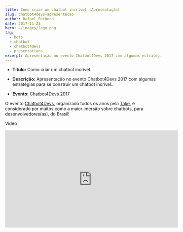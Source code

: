 ```yaml
---
title: Como criar um chatbot incrível (Apresentação)
slug: chatbot4devs-apresentacao
author: Rafael Pacheco
date: 2017-11-23
hero: ./images/logo.png
tag:
  - bots
  - chatbot
  - chatbot4devs
  - presentations
excerpt: Apresentação no evento Chatbot4Devs 2017 com algumas estratégias para se construir um chatbot incrível.
---
```


- **Título:** <span class="evidence">Como criar um chatbot incrível</span>
- **Descrição:** Apresentação no evento Chatbot4Devs 2017 com algumas estratégias para se construir um chatbot incrível..

- **Evento:** [Chatbot4Devs 2017](http://chatbot4devs.take.net/)

O evento [Chatbot4Devs](http://chatbot4devs.take.net/), organizado todos os anos pela [Take](https://take.net), é considerado por muitos como a maior imersão sobre chatbots, para desenvolvedores(as), do Brasil!

Video

<iframe width="560" height="315" src="https://www.youtube.com/embed/Kty_T3Hce_Q" frameborder="0" gesture="media" allowfullscreen></iframe>

